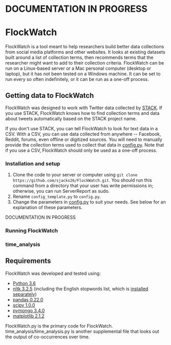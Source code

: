 # DOCUMENTATION IN PROGRESS

# FlockWatch

FlockWatch is a tool meant to help researchers build better data collections from social media platforms and other websites. It looks at existing datasets built around a list of collection terms, then recommends terms that the researcher might want to add to their collection criteria. FlockWatch can be run on a Linux-based server or a Mac personal computer (desktop or laptop), but it has not been tested on a Windows machine. It can be set to run every so often indefinitely, or it can be run as a one-off process.

## Getting data to FlockWatch
FlockWatch was designed to work with Twitter data collected by [STACK](https://github.com/bitslabsyr/stack). If you use STACK, FlockWatch knows how to find collection terms and data about tweets automatically based on the STACK project name.  

If you don't use STACK, you can tell FlockWatch to look for text data in a CSV. With a CSV, you can use data collected from anywhere -- Facebook, Reddit, forums, even offline or digitized sources. You will need to manually provide the collection terms used to collect that data in [config.py](https://github.com/sjacks26/FlockWatch/blob/deploy/config_template.py#L24). Note that if you use a CSV, FlockWatch should only be used as a one-off process.  


### Installation and setup
1) Clone the code to your server or computer using `git clone https://github.com/sjacks26/FlockWatch.git`. You should run this command from a directory that your user has write permissions in; otherwise, you can run ServerReport as sudo.  
2) Rename `config_template.py` to `config.py`.
3) Change the parameters in [config.py](https://github.com/sjacks26/FlockWatch/blob/deploy/config_template.py) to suit your needs. See below for an explanation of these parameters.

DOCUMENTATION IN PROGRESS

### Running FlockWatch

### time_analysis

## Requirements

FlockWatch was developed and tested using:  
* [Python 3.6](https://www.python.org/downloads/release/python-364/)  
* [nltk 3.2.5](https://pypi.org/project/nltk/3.2.5/) (including the English stopwords list, which is [installed separately](https://stackoverflow.com/questions/41610543/corpora-stopwords-not-found-when-import-nltk-library))  
* [pandas 0.22.0](https://pypi.org/project/pandas/0.22.0/)  
* [scipy 1.0.0](https://pypi.org/project/scipy/1.0.0/)  
* [pymongo 3.4.0](https://pypi.org/project/pymongo/3.4.0/)  
* [matplotlib 2.1.2](https://pypi.org/project/matplotlib/2.1.2/)  

FlockWatch.py is the primary code for FlockWatch.  
time_analysis/time_analysis.py is another supplemental file that looks out the output of co-occurrences over time.  
